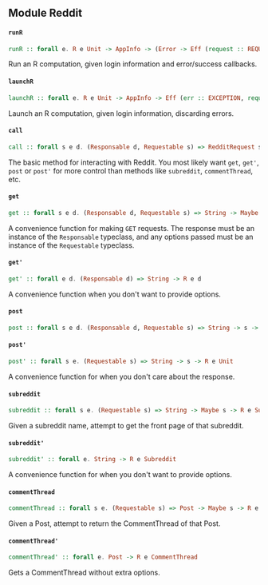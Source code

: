 ## Module Reddit

#### `runR`

``` purescript
runR :: forall e. R e Unit -> AppInfo -> (Error -> Eff (request :: REQUEST | e) Unit) -> (Unit -> Eff (request :: REQUEST | e) Unit) -> Eff (request :: REQUEST | e) Unit
```

Run an R computation, given login information and error/success callbacks.

#### `launchR`

``` purescript
launchR :: forall e. R e Unit -> AppInfo -> Eff (err :: EXCEPTION, request :: REQUEST | e) Unit
```

Launch an R computation, given login information, discarding errors.

#### `call`

``` purescript
call :: forall s e d. (Responsable d, Requestable s) => RedditRequest s -> R e d
```

The basic method for interacting with Reddit. You most likely want `get`, `get'`, `post`
or `post'` for more control than methods like `subreddit`, `commentThread`, etc.

#### `get`

``` purescript
get :: forall s e d. (Responsable d, Requestable s) => String -> Maybe s -> R e d
```

A convenience function for making `GET` requests. The response must be an instance of
the `Responsable` typeclass, and any options passed must be an instance of the
`Requestable` typeclass.

#### `get'`

``` purescript
get' :: forall e d. (Responsable d) => String -> R e d
```

A convenience function when you don't want to provide options.

#### `post`

``` purescript
post :: forall s e d. (Responsable d, Requestable s) => String -> s -> R e d
```

#### `post'`

``` purescript
post' :: forall s e. (Requestable s) => String -> s -> R e Unit
```

A convenience function for when you don't care about the response.

#### `subreddit`

``` purescript
subreddit :: forall s e. (Requestable s) => String -> Maybe s -> R e Subreddit
```

Given a subreddit name, attempt to get the front page of that subreddit.

#### `subreddit'`

``` purescript
subreddit' :: forall e. String -> R e Subreddit
```

A convenience function for when you don't want to provide options.

#### `commentThread`

``` purescript
commentThread :: forall s e. (Requestable s) => Post -> Maybe s -> R e CommentThread
```

Given a Post, attempt to return the CommentThread of that Post.

#### `commentThread'`

``` purescript
commentThread' :: forall e. Post -> R e CommentThread
```

Gets a CommentThread without extra options.


